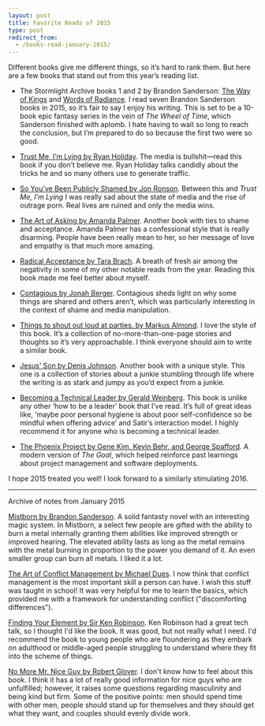 ```yaml
---
layout: post
title: Favorite Reads of 2015
type: post
redirect_from:
  - /books-read-january-2015/
---
```


Different books give me different things, so it’s hard to rank them. But here are a few books that stand out from this year’s reading list.

<ul>
<li><p>The Stormlight Archive books 1 and 2 by Brandon Sanderson: <a href="http://www.amazon.com/Way-Kings-Stormlight-Archive-Book-ebook/dp/B003P2WO5E/ref=sr_1_1?s=digital-text&amp;ie=UTF8&amp;qid=1450818313&amp;sr=1-1&amp;tag=theven01-20">The Way of Kings</a> and <a href="http://www.amazon.com/Words-Radiance-Stormlight-Archive-Book-ebook/dp/B00DA6YEKS/ref=sr_1_2?s=digital-text&amp;ie=UTF8&amp;qid=1450818313&amp;sr=1-2&amp;tag=theven01-20">Words of Radiance</a>. I read seven Brandon Sanderson books in 2015, so it’s fair to say I enjoy his writing. This is set to be a 10-book epic fantasy series in the vein of <em>The Wheel of Time</em>, which Sanderson finished with aplomb. I hate having to wait so long to reach the conclusion, but I’m prepared to do so because the first two were so good.</p></li>
<li><p><a href="http://www.amazon.com/Trust-Me-Lying-Confessions-Manipulator-ebook/dp/B0074VTHH0/?tag=theven01-20">Trust Me, I’m Lying by Ryan Holiday</a>. The media is bullshit—read this book if you don’t believe me. Ryan Holiday talks candidly about the tricks he and so many others use to generate traffic.</p></li>
<li><p><a href="http://www.amazon.com/So-Youve-Been-Publicly-Shamed-ebook/dp/B00L9B7IRC/ref=sr_1_1?s=digital-text&amp;ie=UTF8&amp;qid=1450818288&amp;sr=1-1&amp;tag=theven01-20">So You’ve Been Publicly Shamed by Jon Ronson</a>. Between this and <em>Trust Me, I’m Lying</em> I was really sad about the state of media and the rise of outrage porn. Real lives are ruined and only the media wins.</p></li>
<li><p><a href="http://www.amazon.com/Art-Asking-Learned-Worrying-People-ebook/dp/B00IRISKD6/ref=sr_1_1?s=digital-text&amp;ie=UTF8&amp;qid=1450818262&amp;sr=1-1&amp;tag=theven01-20">The Art of Asking by Amanda Palmer</a>. Another book with ties to shame and acceptance. Amanda Palmer has a confessional style that is really disarming. People have been really mean to her, so her message of love and empathy is that much more amazing.</p></li>
<li><p><a href="http://www.amazon.com/Radical-Acceptance-Tara-Brach-ebook/dp/B000FC2NHG/ref=sr_1_1?s=digital-text&amp;ie=UTF8&amp;qid=1450818241&amp;sr=1-1&amp;tag=theven01-20">Radical Acceptance by Tara Brach</a>. A breath of fresh air among the negativity in some of my other notable reads from the year. Reading this book made me feel better about myself.</p></li>
<li><p><a href="http://www.amazon.com/Contagious-Things-Catch-Jonah-Berger-ebook/dp/B008J4GQKW/ref=sr_1_1?s=digital-text&amp;ie=UTF8&amp;qid=1450817798&amp;tag=theven01-20">Contagious by Jonah Berger</a>. Contagious sheds light on why some things are shared and others aren’t, which was particularly interesting in the context of shame and media manipulation.</p></li>
<li><p><a href="http://www.amazon.com/Things-Shout-Out-Loud-Parties-ebook/dp/B00L2FG1SM/ref=sr_1_1?s=digital-text&amp;ie=UTF8&amp;qid=1450817769&amp;sr=1-1&amp;tag=theven01-20">Things to shout out loud at parties. by Markus Almond</a>. I love the style of this book. It’s a collection of no-more-than-one-page stories and thoughts so it’s very approachable. I think everyone should aim to write a similar book.</p></li>
<li><p><a href="http://www.amazon.com/Jesus-Son-Stories-Denis-Johnson-ebook/dp/B006JR7XLC/ref=sr_1_1?s=digital-text&amp;ie=UTF8&amp;qid=1450817738&amp;tag=theven01-20">Jesus’ Son by Denis Johnson</a>. Another book with a unique style. This one is a collection of stories about a junkie stumbling through life where the writing is as stark and jumpy as you’d expect from a junkie.</p></li>
<li><p><a href="http://www.amazon.com/Becoming-Technical-Leader-Gerald-Weinberg-ebook/dp/B004J4VV3I/ref=sr_1_1?s=digital-text&amp;ie=UTF8&amp;qid=1450817692&amp;sr=1-1&amp;tag=theven01-20">Becoming a Technical Leader by Gerald Weinberg</a>. This book is unlike any other ‘how to be a leader’ book that I’ve read. It’s full of great ideas like, ‘maybe poor personal hygiene is about poor self-confidence so be mindful when offering advice’ and Satir’s interaction model. I highly recommend it for anyone who is becoming a technical leader.</p></li>
<li><p><a href="http://www.amazon.com/Phoenix-Project-DevOps-Helping-Business-ebook/dp/B00AZRBLHO/ref=tmm_kin_swatch_0?_encoding=UTF8&amp;qid=1450816934&amp;sr=1-1&amp;tag=theven01-20">The Phoenix Project by Gene Kim, Kevin Behr, and George Spafford</a>. A modern version of <em>The Goal</em>, which helped reinforce past learnings about project management and software deployments.</p></li>
</ul>

<p>I hope 2015 treated you well! I look forward to a similarly stimulating 2016.</p>

---

Archive of notes from January 2015

[Mistborn by Brandon Sanderson](http://www.amazon.com/gp/product/B004H1TQBW/ref=as_li_tl?ie=UTF8&camp=1789&creative=390957&creativeASIN=B004H1TQBW&linkCode=as2&tag=theven01-20&linkId=3QW5ERP7I3H66ZG6).
A solid fantasty novel with an interesting magic system. In Mistborn, a
select few people are gifted with the ability to burn a metal internally
granting them abilities like improved strength or improved hearing. The
elevated ability lasts as long as the metal remains with the metal
burning in proportion to the power you demand of it. An even smaller
group can burn all metals. I liked it a lot.

[The Art of Conflict Management by Michael
Dues](http://www.thegreatcourses.com/courses/art-of-conflict-management-achieving-solutions-for-life-work-and-beyond.html). 
I now think that conflict management is the most important skill a
person can have. I wish this stuff was taught in school! It was very
helpful for me to learn the basics, which provided me with a framework
for understanding conflict ("discomforting differences").

[Finding Your Element by Sir Ken
Robinson](http://www.amazon.com/gp/product/B00AFPVOTG/ref=as_li_tl?ie=UTF8&camp=1789&creative=390957&creativeASIN=B00AFPVOTG&linkCode=as2&tag=theven01-20&linkId=JWTMJY6TXCVPZDCO). Ken Robinson had a great
tech talk, so I thought I'd like the book. It was good, but not really
what I need. I'd recommend the book to young people who are floundering as they embark on
adulthood or middle-aged people struggling to understand where they fit
into the scheme of things.

[No More Mr. Nice Guy by Robert
Glover](http://www.amazon.com/gp/product/B004C438CW/ref=as_li_tl?ie=UTF8&camp=1789&creative=390957&creativeASIN=B004C438CW&linkCode=as2&tag=theven01-20&linkId=7XHAOVDX33VKT7OV). I don't know how to feel about this book. I think it has a lot of really good information for nice guys who are unfulfilled; however, it raises some questions regarding masculinity and being kind but firm. Some of the positive points: men should spend time with other men, people should stand up for themselves and they should get what they want, and couples should evenly divide work.

